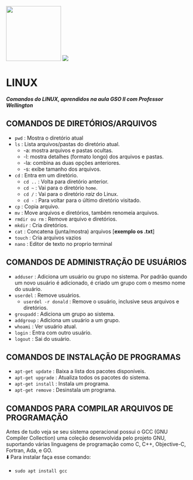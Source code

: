 
<img src="https://secure.webtoolhub.com/static/resources/icons/set2/acc5b045385d5.png" width="150px">

<img src="https://img.shields.io/badge/Linux-FCC624?style=for-the-badge&logo=linux&logoColor=black">

# LINUX
_**Comandos do LINUX, aprendidos na aula GSO II com Professor Wellington**_

## COMANDOS DE DIRETÓRIOS/ARQUIVOS
- ```pwd``` : Mostra o diretório atual
- ```ls``` : Lista arquivos/pastas do diretório atual.
  - -a: mostra arquivos e pastas ocultas.
  - -l: mostra detalhes (formato longo) dos arquivos e pastas.
  - -la: combina as duas opções anteriores.
  - -s: exibe tamanho dos arquivos.
- ```cd``` : Entra em um diretório.
  - ```cd ..``` : Volta para diretório anterior.
  - ```cd ~``` : Vai para o diretório ```home```.
  -  ```cd /``` : Vai para o diretório *raiz* do Linux.
  -  ```cd -``` : Para voltar para o último diretório visitado.
- ```cp``` : Copia arquivo.
- ```mv``` : Move arquivos e diretórios, também renomeia arquivos.
- ```rmdir ou rm``` : Remove arquivo e diretórios.
- ```mkdir``` : Cria diretórios.
- ```cat``` : Concatena (junta/mostra) arquivos [**exemplo os .txt**]
- ```touch``` : Cria arquivos vazios
- ```nano``` : Editor de texto no proprio terminal

## COMANDOS DE ADMINISTRAÇÃO DE USUÁRIOS
- ```adduser``` : Adiciona um usuário ou grupo no sistema. Por padrão quando um novo usuário é adicionado, é criado um grupo com o mesmo nome do usuário.
- ```userdel``` : Remove usuários.
  - ```userdel -r donald``` : Remove o usuário, inclusive seus arquivos e diretórios.
- ```groupadd``` : Adiciona um grupo ao sistema.
- ```addgroup``` : Adiciona um usuário a um grupo.
- ```whoami``` : Ver usuário atual.
- ```login``` : Entra com outro usuário.
- ```logout``` : Sai do usuário.

## COMANDOS DE INSTALAÇÃO DE PROGRAMAS
- ```apt-get update``` : Baixa a lista dos pacotes disponíveis.
- ```apt-get upgrade``` :  Atualiza todos os pacotes do sistema.
- ```apt-get install``` : Instala um programa.
- ```apt-get remove``` : Desinstala um programa.

## COMANDOS PARA COMPILAR ARQUIVOS DE PROGRAMAÇÃO
Antes de tudo veja se seu sistema operacional possui o GCC (GNU Compiler Collection) uma coleção desenvolvida pelo projeto GNU, suportando várias linguagens de programação como C, C++, Objective-C, Fortran, Ada, e GO. <br>
⬇️ Para instalar faça esse comando:
- ``sudo apt install gcc``
